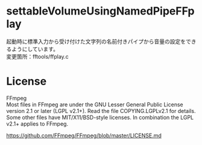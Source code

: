 # settableVolumeUsingNamedPipeFFplay  
起動時に標準入力から受け付けた文字列の名前付きパイプから音量の設定をできるようにしています。  
変更箇所：fftools/ffplay.c  
  
# License  
FFmpeg  
Most files in FFmpeg are under the GNU Lesser General Public License version 2.1 or later (LGPL v2.1+). Read the file COPYING.LGPLv2.1 for details. Some other files have MIT/X11/BSD-style licenses. In combination the LGPL v2.1+ applies to FFmpeg.  
  
<https://github.com/FFmpeg/FFmpeg/blob/master/LICENSE.md>
